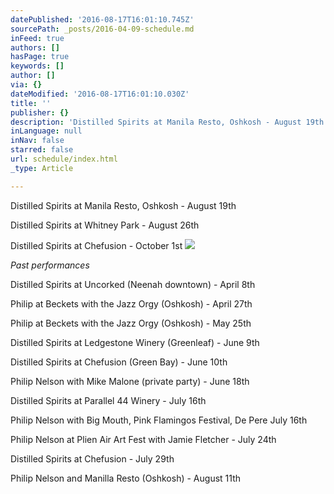 ```yaml
---
datePublished: '2016-08-17T16:01:10.745Z'
sourcePath: _posts/2016-04-09-schedule.md
inFeed: true
authors: []
hasPage: true
keywords: []
author: []
via: {}
dateModified: '2016-08-17T16:01:10.030Z'
title: ''
publisher: {}
description: 'Distilled Spirits at Manila Resto, Oshkosh - August 19th'
inLanguage: null
inNav: false
starred: false
url: schedule/index.html
_type: Article

---
```

Distilled Spirits at Manila Resto, Oshkosh - August 19th

Distilled Spirits at Whitney Park - August 26th

Distilled Spirits at Chefusion - October 1st
![](https://the-grid-user-content.s3-us-west-2.amazonaws.com/0781fe98-138f-499a-b131-8b4c2d0c3e46.jpg)

_Past performances_

Distilled Spirits at Uncorked (Neenah downtown) - April 8th

Philip at Beckets with the Jazz Orgy (Oshkosh) - April 27th

Philip at Beckets with the Jazz Orgy (Oshkosh) - May 25th

Distilled Spirits at Ledgestone Winery (Greenleaf) - June 9th

Distilled Spirits at Chefusion (Green Bay) - June 10th

Philip Nelson with Mike Malone (private party) - June 18th

Distilled Spirits at Parallel 44 Winery - July 16th

Philip Nelson with Big Mouth, Pink Flamingos Festival, De Pere July 16th

Philip Nelson at Plien Air Art Fest with Jamie Fletcher - July 24th

Distilled Spirits at Chefusion - July 29th

Philip Nelson and Manilla Resto (Oshkosh) - August 11th